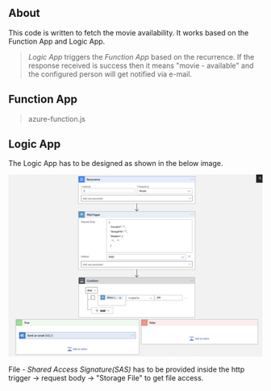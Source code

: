 ## About
This code is written to fetch the movie availability. It works based on the Function App and Logic App.
> *Logic App* triggers the *Function App* based on the recurrence. If the response received is success then it means "movie - available" and the configured person will get notified via e-mail.

## Function App
> azure-function.js

## Logic App
The Logic App has to be designed as shown in the below image. 

![Logic App](/movie-ticket-cron/azure-logic-app.jpg)

File - *Shared Access Signature(SAS)* has to be provided inside the http trigger -> request body -> "Storage File" to get file access.
